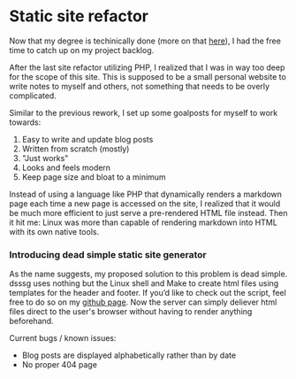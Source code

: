 # Static site refactor

Now that my degree is techinically done (more on that [here](/now)), I had the free time to catch up on my project backlog.

After the last site refactor utilizing PHP, I realized that I was in way too deep for the scope of this site.
This is supposed to be a small personal website to write notes to myself and others, not something that needs to be overly complicated.

Similar to the previous rework, I set up some goalposts for myself to work towards:

1. Easy to write and update blog posts
2. Written from scratch (mostly) 
3. "Just works"
4. Looks and feels modern
5. Keep page size and bloat to a minimum

Instead of using a language like PHP that dynamically renders a markdown page each time a new page is accessed on the site, I realized that it would be much more efficient to just serve a pre-rendered HTML file instead.
Then it hit me: Linux was more than capable of rendering markdown into HTML with its own native tools.

### Introducing dead simple static site generator

As the name suggests, my proposed solution to this problem is dead simple.
dsssg uses nothing but the Linux shell and Make to create html files using templates for the header and footer.
If you’d like to check out the script, feel free to do so on my [github page](https://github.com/orioncrocker/dsssg).
Now the server can simply deliever html files direct to the user's browser without having to render anything beforehand.

Current bugs / known issues:

- Blog posts are displayed alphabetically rather than by date
- No proper 404 page